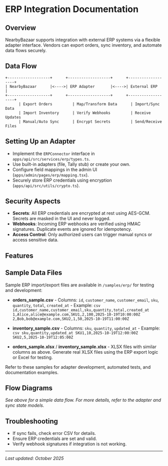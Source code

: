 # ERP Integration Documentation

## Overview
NearbyBazaar supports integration with external ERP systems via a flexible adapter interface. Vendors can export orders, sync inventory, and automate data flows securely.

## Data Flow
```
+-------------------+      +-------------------+      +-------------------+
| NearbyBazaar      |<---->| ERP Adapter       |<---->| External ERP      |
+-------------------+      +-------------------+      +-------------------+
      | Export Orders         | Map/Transform Data      | Import/Sync Data
      | Import Inventory      | Verify Webhooks         | Receive Updates
      | Manual/Auto Sync      | Encrypt Secrets         | Send/Receive Files
```

## Setting Up an Adapter
- Implement the `ERPConnector` interface in `apps/api/src/services/erp/types.ts`.
- Use built-in adapters (file, Tally stub) or create your own.
- Configure field mappings in the admin UI (`apps/admin/pages/erp/mapping.tsx`).
- Securely store ERP credentials using encryption (`apps/api/src/utils/crypto.ts`).

## Security Aspects
- **Secrets**: All ERP credentials are encrypted at rest using AES-GCM. Secrets are masked in the UI and never logged.
- **Webhooks**: Incoming ERP webhooks are verified using HMAC signatures. Duplicate events are ignored for idempotency.
- **Access Control**: Only authorized users can trigger manual syncs or access sensitive data.

## Features

## Sample Data Files
Sample ERP import/export files are available in `/samples/erp/` for testing and development:

- **orders_sample.csv**
      - Columns: `id`, `customer_name`, `customer_email`, `sku`, `quantity`, `total`, `created_at`
      - Example:
            ```csv
            id,customer_name,customer_email,sku,quantity,total,created_at
            1,Alice,alice@example.com,SKU1,2,100,2025-10-19T10:00:00Z
            2,Bob,bob@example.com,SKU2,1,50,2025-10-19T11:00:00Z
            ```

- **inventory_sample.csv**
      - Columns: `sku`, `quantity`, `updated_at`
      - Example:
            ```csv
            sku,quantity,updated_at
            SKU1,10,2025-10-19T12:00:00Z
            SKU2,5,2025-10-19T12:05:00Z
            ```

- **orders_sample.xlsx** / **inventory_sample.xlsx**
      - XLSX files with similar columns as above. Generate real XLSX files using the ERP export logic or Excel for testing.

Refer to these samples for adapter development, automated tests, and documentation examples.

## Flow Diagrams
_See above for a simple data flow. For more details, refer to the adapter and sync state models._

## Troubleshooting
- If sync fails, check error CSV for details.
- Ensure ERP credentials are set and valid.
- Verify webhook signatures if integration is not working.

---
_Last updated: October 2025_
